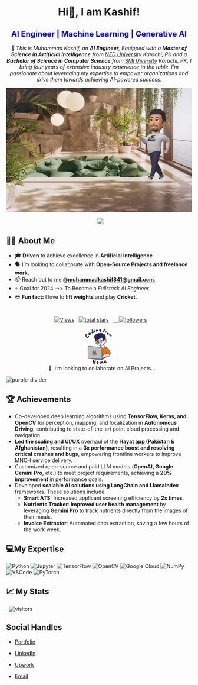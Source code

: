 <!-- Greetings -->

<h1 align="center"> Hi👋, I am Kashif!</h1>
<h2 align="center" style="color: blue">AI Engineer | Machine Learning | Generative AI</h2>

<!-- profile statement -->
<p align="center"><i>👀 This is Muhammad Kashif, an <b>AI Engineer</b>, Equipped with a <b>Master of Science in Artificial Intelligence</b> from <a href="https://www.neduet.edu.pk/">NED University</a> Karachi, PK and a <b>Bachelor of Science in Computer Science</b> from <a href="https://smiu.edu.pk/">SMI Uiversity</a> Karachi, PK, I bring four years of extensive industry experience to the table. I'm passionate about leveraging my expertise to empower organizations and drive them towards achieving AI-powered success.</i></p>


<!-- Cover Picture -->
![Cover image](assets/cover_2.jpg)  


<!-- Typing SVG by DenverCoder1 - https://github.com/DenverCoder1/readme-typing-svg -->
<p align="center">
  <img src="https://readme-typing-svg.herokuapp.com?color=%23BD561D&duration=8000&lines=Fullstack+AI++Engineer;I+am++into+Artificial+Intelligence;Machine+Learning;Generative+AI;Natural+Language+Processing;I+Computer+Vision!!&center=true&width=380&height=45">
</p>


## 🙋‍♂️ About Me

<!-- - 🌱 I'm a **Data Scientist** at [Covolv.AI](https://covolv.ai). -->
- 🎓 **Driven** to achieve excellence in **Artificial Intelligence**
- 🗣️ I’m looking to collaborate with **Open-Source Projects and freelance work.**
- 📫 Reach out to me @**muhammadkashif841@gmail.com**.
- ⚡ Goal for 2024 ->> To Become a *Fullstack AI Engineer*
- 😎 **Fun fact:** I love to **lift weights** and play **Cricket**.


<!-- Social badges section -->
 <p align="center">
  <a href="https://github.com/kashifm777"><img alt="Views" title="GitHub profile views" src="https://komarev.com/ghpvc/?username=kashifm777&label=Profile%20Views&color=red&style=for-the-badge"/></a>
  <a href="https://github.com/kashifm777?tab=repositories&sort=stargazers"><img alt="total stars" title="Total stars on GitHub" src="https://custom-icon-badges.herokuapp.com/badge/dynamic/json?logo=star&color=55960c&labelColor=488207&label=Stars&style=for-the-badge&query=%24.stars&url=https://api.github-star-counter.workers.dev/user/kashifm777"/></a>
  <a href="https://github.com/kashifm777?tab=followers">
    <img alt="followers" title="Follow me on Github" src="https://custom-icon-badges.herokuapp.com/github/followers/kashifm777?color=236ad3&labelColor=1155ba&style=for-the-badge&logo=person-add&label=Follow&logoColor=white"/></a>
</p>


<center><img align='center' src="assets/dev.webp" width="80"> <br>
    🎯  I’m looking to collaborate on AI Projects...</center>


<!-- Purple line divider -->
![purple-divider](https://user-images.githubusercontent.com/7065401/52071927-c1cd7100-2562-11e9-908a-dde91ba14e59.png)


<!-- Acievements -->
## 🏆 Achievements
* Co-developed deep learning algorithms using **TensorFlow, Keras, and OpenCV** for perception, mapping, and localization in **Autonomous Driving**, contributing to state-of-the-art point cloud processing and navigation.
* **Led the scaling and UI/UX** overhaul of the **Hayat app (Pakistan & Afghanistan)**, resulting in a **3x performance boost and resolving critical crashes and bugs**, empowering frontline workers to improve MNCH service delivery.
* Customized open-source and paid LLM models (**OpenAI, Google Gemini Pro**, etc.) to meet project requirements, achieving a **20% improvement** in performance goals.
* Developed **scalable AI solutions using LangChain and LlamaIndex** frameworks. These solutions include:
  * **Smart ATS:** Increased applicant screening efficiency by **2x times**.
  * **Nutrients Tracker**: **Improved user health management** by leveraging **Gemini Pro** to track nutrients directly from the images of their meals.
  * **Invoice Extractor**: Automated data extraction, saving a few hours of the work week.


## 💻My Expertise
![Python](https://www.vectorlogo.zone/logos/python/python-horizontal.svg)
![Jupyter](https://www.vectorlogo.zone/logos/jupyter/jupyter-ar21.svg)
![TensorFlow](https://www.vectorlogo.zone/logos/tensorflow/tensorflow-icon.svg)
![OpenCV](https://www.vectorlogo.zone/logos/opencv/opencv-ar21.svg)
![Google Cloud](https://www.vectorlogo.zone/logos/google_cloud/google_cloud-ar21.svg)
![NumPy](https://www.vectorlogo.zone/logos/numpy/numpy-ar21.svg)
![VSCode](https://www.vectorlogo.zone/logos/visualstudio_code/visualstudio_code-ar21.svg)
![PyTorch](https://www.vectorlogo.zone/logos/pytorch/pytorch-ar21.svg)


<!-- My Stats -->
## 📈 My Stats

<!-- visitor badge -->
  <img src="https://visitor-badge.laobi.icu/badge?page_id=kashifm777.kashifm777" alt="visitors">


<!-- Social Handles -->
## Social Handles

- [Portfolio](https://kashifm777.github.io)

- [LinkedIn](https://www.linkedin.com/in/kashifm777/)

- [Upwork](https://www.upwork.com/workwith/muhammadkashif777)

- [Email](muhammadkashif841@gmail.com)